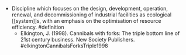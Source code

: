 - Discipline which focuses on the design, development, operation, renewal, and decommissioning of industrial facilities as ecological [[system]]s, with an emphasis on the optimisation of resource efficiency. #definition
	- Elkington, J. (1998). Cannibals with forks: The triple bottom line of 21st century business. New Society Publishers. #elkingtonCannibalsForksTriple1998